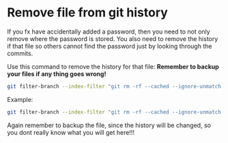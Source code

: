# Remove file from git history



If you fx have accidentally added a password, then you need to not only remove where the password is stored. You also need to remove the history if that file so others cannot find the password just by looking through the commits. 



Use this command to remove the history for that file: **Remember to backup your files if any thing goes wrong!**

```bash
git filter-branch --index-filter "git rm -rf --cached --ignore-unmatch PATH_TO_FILE" HEAD
```



Example:

```bash
git filter-branch --index-filter "git rm -rf --cached --ignore-unmatch src/main/java/com/example/demo/repositories/WishlistRepository.java" HEAD
```



Again remember to backup the file, since the history will be changed, so you dont really know what you will get here!!!





